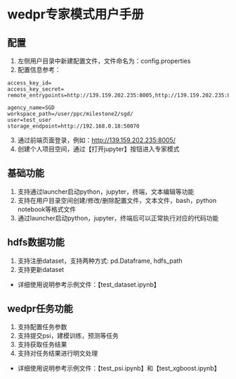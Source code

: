 # wedpr专家模式用户手册

## 配置

1. 左侧用户目录中新建配置文件，文件命名为：config.properties
2. 配置信息参考：

```
access_key_id=
access_key_secret=
remote_entrypoints=http://139.159.202.235:8005,http://139.159.202.235:8006

agency_name=SGD
workspace_path=/user/ppc/milestone2/sgd/
user=test_user
storage_endpoint=http://192.168.0.18:50070
```

3. 通过前端页面登录，例如：http://139.159.202.235:8005/
4. 创建个人项目空间，通过【打开jupyter】按钮进入专家模式

## 基础功能

1. 支持通过launcher启动python，jupyter，终端，文本编辑等功能
2. 支持在用户目录空间创建/修改/删除配置文件，文本文件，bash，python notebook等格式文件
3. 通过launcher启动python，jupyter，终端后可以正常执行对应的代码功能

## hdfs数据功能

1. 支持注册dataset，支持两种方式: pd.Dataframe, hdfs_path
2. 支持更新dataset

* 详细使用说明参考示例文件：【test_dataset.ipynb】

## wedpr任务功能

1. 支持配置任务参数
2. 支持提交psi，建模训练，预测等任务
3. 支持获取任务结果
4. 支持对任务结果进行明文处理

* 详细使用说明参考示例文件：【test_psi.ipynb】和【test_xgboost.ipynb】
